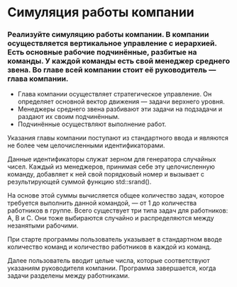 # Симуляция работы компании

### Реализуйте симуляцию работы компании. В компании осуществляется вертикальное управление с иерархией. Есть основные рабочие подчинённые, разбитые на команды. У каждой команды есть свой менеджер среднего звена. Во главе всей компании стоит её руководитель — глава компании.

- Глава компании осуществляет стратегическое управление. Он определяет основной вектор движения — задачи верхнего уровня. 
- Менеджеры среднего звена разбивают эти задачи на подзадачи и раздают их своим подчинённым.
- Подчинённые осуществляют выполнение работ.

Указания главы компании поступают из стандартного ввода и являются не более чем целочисленными идентификаторами.

Данные идентификаторы служат зерном для генератора случайных чисел. Каждый из менеджеров, принимая себе эту целочисленную команду, добавляет к ней свой порядковый номер и вызывает с результирующей суммой функцию std::srand().

На основе этой суммы вычисляется общее количество задач, которое требуется выполнить данной командой, — от 1 до количества работников в группе.
Всего существует три типа задач для работников: A, B и C. Они тоже выбираются случайно и распределяются между незанятыми рабочими.

При старте программы пользователь указывает в стандартном вводе количество команд и количество работников в каждой из команд.

Далее пользователь вводит целые числа, которые соответствуют указаниям руководителя компании. Программа завершается, когда задачи разделены между работниками.
